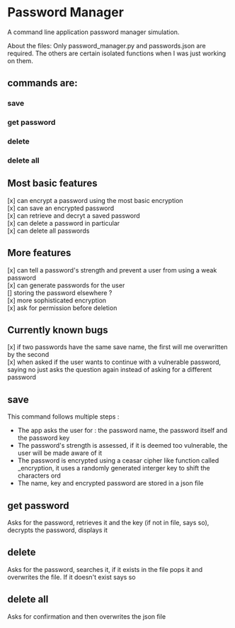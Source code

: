# Password Manager

A command line application password manager simulation.

About the files:
Only password_manager.py and passwords.json are required. The others are certain isolated functions when I was just working on them.

## commands are:

### save
### get password
### delete 
### delete all 

## Most basic features 
[x] can encrypt a password using the most basic encryption <br />
[x] can save an encrypted password<br />
[x] can retrieve and decryt a saved password<br />
[x] can delete a password in particular<br />
[x] can delete all passwords<br />

## More features

[x] can tell a password's strength and prevent a user from using a weak password<br />
[x] can generate passwords for the user<br />
[] storing the password elsewhere ?<br />
[x] more sophisticated encryption <br />
[x] ask for permission before deletion


## Currently known bugs
[x] if two passwords have the same save name, the first will me overwritten by the second<br />
[x] when asked if the user wants to continue with a vulnerable password, saying no just asks the question again instead of asking for a different password<br />

## save
This command follows multiple steps :

- The app asks the user for : the password name, the password itself and the password key
- The password's strength is assessed, if it is deemed too vulnerable, the user will be made aware of it
- The password is encrypted using a ceasar cipher like function called _encryption, it uses a randomly generated interger key to shift the characters ord
- The name, key and encrypted password are stored in a json file

## get password
Asks for the password, retrieves it and the key (if not in file, says so), decrypts the password, displays it

## delete
Asks for the password, searches it, if it exists in the file pops it and overwrites the file. If it doesn't exist says so 

## delete all
Asks for confirmation and then overwrites the json file

